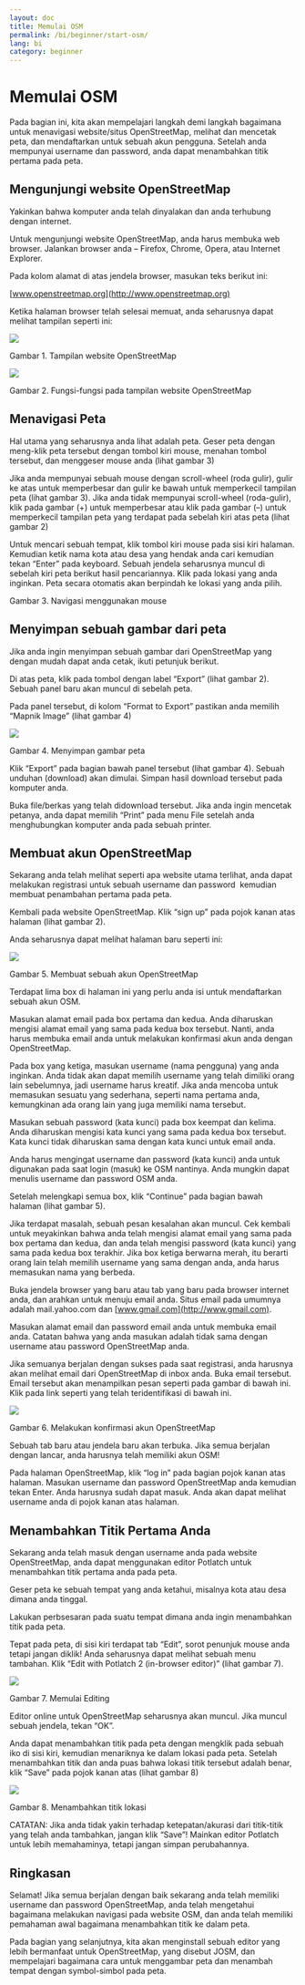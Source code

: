 ```yaml
---
layout: doc
title: Memulai OSM
permalink: /bi/beginner/start-osm/
lang: bi
category: beginner
---
```


Memulai OSM
===========

Pada bagian ini, kita akan mempelajari langkah demi langkah bagaimana
untuk menavigasi website/situs OpenStreetMap, melihat dan mencetak peta,
dan mendaftarkan untuk sebuah akun pengguna. Setelah anda mempunyai
username dan password, anda dapat menambahkan titik pertama pada peta.

Mengunjungi website OpenStreetMap
---------------------------------

Yakinkan bahwa komputer anda telah dinyalakan dan anda terhubung dengan
internet.

Untuk mengunjungi website OpenStreetMap, anda harus membuka web browser.
Jalankan browser anda – Firefox, Chrome, Opera, atau Internet Explorer.

Pada kolom alamat di atas jendela browser, masukan teks berikut ini:

[www.openstreetmap.org](http://www.openstreetmap.org)

Ketika halaman browser telah selesai memuat, anda seharusnya dapat
melihat tampilan seperti ini:

![]({{site.baseurl}}/images/bi_beg_ch2_image02.png)

Gambar 1. Tampilan website OpenStreetMap

![]({{site.baseurl}}/images/bi_beg_ch2_image03.png)

Gambar 2. Fungsi-fungsi pada tampilan website OpenStreetMap

Menavigasi Peta
---------------

Hal utama yang seharusnya anda lihat adalah peta. Geser peta dengan
meng-klik peta tersebut dengan tombol kiri mouse, menahan tombol
tersebut, dan menggeser mouse anda (lihat gambar 3)

Jika anda mempunyai sebuah mouse dengan scroll-wheel (roda gulir), gulir
ke atas untuk memperbesar dan gulir ke bawah untuk memperkecil tampilan
peta (lihat gambar 3). Jika anda tidak mempunyai scroll-wheel
(roda-gulir), klik pada gambar (+) untuk memperbesar atau klik pada
gambar (–) untuk memperkecil tampilan peta yang terdapat pada sebelah
kiri atas peta (lihat gambar 2)

Untuk mencari sebuah tempat, klik tombol kiri mouse pada sisi kiri
halaman. Kemudian ketik nama kota atau desa yang hendak anda cari
kemudian tekan “Enter” pada keyboard. Sebuah jendela seharusnya muncul
di sebelah kiri peta berikut hasil pencariannya. Klik pada lokasi yang
anda inginkan. Peta secara otomatis akan berpindah ke lokasi yang anda
pilih.

Gambar 3. Navigasi menggunakan mouse

Menyimpan sebuah gambar dari peta
---------------------------------

Jika anda ingin menyimpan sebuah gambar dari OpenStreetMap yang dengan
mudah dapat anda cetak, ikuti petunjuk berikut.

Di atas peta, klik pada tombol dengan label “Export” (lihat gambar 2).
Sebuah panel baru akan muncul di sebelah peta.

Pada panel tersebut, di kolom “Format to Export” pastikan anda memilih
“Mapnik Image” (lihat gambar 4)

![]({{site.baseurl}}/images/bi_beg_ch2_image04.png)

Gambar 4. Menyimpan gambar peta

Klik “Export” pada bagian bawah panel tersebut (lihat gambar 4). Sebuah
unduhan (download) akan dimulai. Simpan hasil download tersebut pada
komputer anda.

Buka file/berkas yang telah didownload tersebut. Jika anda ingin
mencetak petanya, anda dapat memilih “Print” pada menu File setelah anda
menghubungkan komputer anda pada sebuah printer.

Membuat akun OpenStreetMap
--------------------------

Sekarang anda telah melihat seperti apa website utama terlihat, anda
dapat melakukan registrasi untuk sebuah username dan password  kemudian
membuat penambahan pertama pada peta.

Kembali pada website OpenStreetMap. Klik “sign up” pada pojok kanan atas
halaman (lihat gambar 2).

Anda seharusnya dapat melihat halaman baru seperti ini:

![]({{site.baseurl}}/images/bi_beg_ch2_image05.png)

Gambar 5. Membuat sebuah akun OpenStreetMap

Terdapat lima box di halaman ini yang perlu anda isi untuk mendaftarkan
sebuah akun OSM.

Masukan alamat email pada box pertama dan kedua. Anda diharuskan mengisi
alamat email yang sama pada kedua box tersebut. Nanti, anda harus
membuka email anda untuk melakukan konfirmasi akun anda dengan
OpenStreetMap.

Pada box yang ketiga, masukan username (nama pengguna) yang anda
inginkan. Anda tidak akan dapat memilih username yang telah dimiliki
orang lain sebelumnya, jadi username harus kreatif. Jika anda mencoba
untuk memasukan sesuatu yang sederhana, seperti nama pertama anda,
kemungkinan ada orang lain yang juga memiliki nama tersebut.

Masukan sebuah password (kata kunci) pada box keempat dan kelima. Anda
diharuskan mengisi kata kunci yang sama pada kedua box tersebut. Kata
kunci tidak diharuskan sama dengan kata kunci untuk email anda.

Anda harus mengingat username dan password (kata kunci) anda untuk
digunakan pada saat login (masuk) ke OSM nantinya. Anda mungkin dapat
menulis username dan password OSM anda.

Setelah melengkapi semua box, klik “Continue” pada bagian bawah halaman
(lihat gambar 5).

Jika terdapat masalah, sebuah pesan kesalahan akan muncul. Cek kembali
untuk meyakinkan bahwa anda telah mengisi alamat email yang sama pada
box pertama dan kedua, dan anda telah mengisi password (kata kunci) yang
sama pada kedua box terakhir. Jika box ketiga berwarna merah, itu
berarti orang lain telah memilih username yang sama dengan anda, anda
harus memasukan nama yang berbeda.

Buka jendela browser yang baru atau tab yang baru pada browser internet
anda, dan arahkan untuk menuju email anda. Situs email pada umumnya
adalah mail.yahoo.com dan [www.gmail.com](http://www.gmail.com).

Masukan alamat email dan password email anda untuk membuka email anda.
Catatan bahwa yang anda masukan adalah tidak sama dengan username atau
password OpenStreetMap anda.

Jika semuanya berjalan dengan sukses pada saat registrasi, anda harusnya
akan melihat email dari OpenStreetMap di inbox anda. Buka email
tersebut. Email tersebut akan menampilkan pesan seperti pada gambar di
bawah ini. Klik pada link seperti yang telah teridentifikasi di bawah
ini.

![]({{site.baseurl}}/images/bi_beg_ch2_image06.png)

Gambar 6. Melakukan konfirmasi akun OpenStreetMap

Sebuah tab baru atau jendela baru akan terbuka. Jika semua berjalan
dengan lancar, anda harusnya telah memiliki akun OSM!

Pada halaman OpenStreetMap, klik “log in” pada bagian pojok kanan atas
halaman. Masukan username dan password OpenStreetMap anda kemudian tekan
Enter. Anda harusnya sudah dapat masuk. Anda akan dapat melihat username
anda di pojok kanan atas halaman.

Menambahkan Titik Pertama Anda
------------------------------

Sekarang anda telah masuk dengan username anda pada website
OpenStreetMap, anda dapat menggunakan editor Potlatch untuk menambahkan
titik pertama anda pada peta.

Geser peta ke sebuah tempat yang anda ketahui, misalnya kota atau desa
dimana anda tinggal.

Lakukan perbsesaran pada suatu tempat dimana anda ingin menambahkan
titik pada peta.

Tepat pada peta, di sisi kiri terdapat tab “Edit”, sorot penunjuk mouse
anda tetapi jangan diklik! Anda seharusnya dapat melihat sebuah menu
tambahan. Klik “Edit with Potlatch 2 (in-browser editor)” (lihat gambar
7).

![]({{site.baseurl}}/images/bi_beg_ch2_image01.png)

Gambar 7. Memulai Editing

Editor online untuk OpenStreetMap seharusnya akan muncul. Jika muncul
sebuah jendela, tekan “OK”.

Anda dapat menambahkan titik pada peta dengan mengklik pada sebuah iko
di sisi kiri, kemudian menariknya ke dalam lokasi pada peta. Setelah
menambahkan titik dan anda puas bahwa lokasi titik tersebut adalah
benar, klik “Save” pada pojok kanan atas (lihat gambar 8)

![]({{site.baseurl}}/images/bi_beg_ch2_image00.png)

Gambar 8. Menambahkan titik lokasi

CATATAN: Jika anda tidak yakin terhadap ketepatan/akurasi dari
titik-titik yang telah anda tambahkan, jangan klik “Save”! Mainkan
editor Potlatch untuk lebih memahaminya, tetapi jangan simpan
perubahannya.

Ringkasan
---------

Selamat! Jika semua berjalan dengan baik sekarang anda telah memiliki
username dan password OpenStreetMap, anda telah mengetahui bagaimana
melakukan navigasi pada website OSM, dan anda telah memiliki pemahaman
awal bagaimana menambahkan titik ke dalam peta.

Pada bagian yang selanjutnya, kita akan menginstall sebuah editor yang
lebih bermanfaat untuk OpenStreetMap, yang disebut JOSM, dan mempelajari
bagaimana cara untuk menggambar peta dan menambah tempat dengan
symbol-simbol pada peta.
